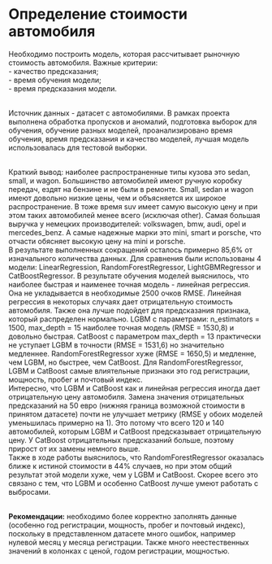 # Определение стоимости автомобиля
Необходимо построить модель, которая рассчитывает рыночную стоимость автомобиля.
Важные критерии:
<br>- качество предсказания;
<br>- время обучения модели;
<br>- время предсказания модели.

<br>Источник данных - датасет с автомобилями. В рамках проекта выполнена обработка пропусков и аномалий, подготовка выборок для обучения, обучение разных моделей, проанализировано время обучения, время предсказания и качество моделей, лучшая модель использовалась для тестовой выборки.

<br>Краткий вывод: наиболее распространенные типы кузова это sedan, small, и wagon. Большинство автомобилей имеют ручную коробку передач, ездят на бензине и не были в ремонте. Small, sedan и wagon имеют довольно низкие цены, чем и объясняется их широкое распространение. В тоже время suv имеет самую высокую цену и при этом таких автомобилей менее всего (исключая other). Самая большая выручка у немецких производителей: volkswagen, bmw, audi, opel и mercedes_benz. А самые надежные марки это mini, smart и porsche, что отчасти обясняет высокую цену на mini и porsche.
<br>В результате выполненных сокращений осталось примерно 85,6% от изначального количества данных. Для сравнения были использованы 4 модели: LinearRegression, RandomForestRegressor, LightGBMRegressor и CatBoostRegressor. В результате обучения моделей выяснилось, что наиболее быстрая и наименее точная модель - линейная регрессия. Она не укладывается в необходимые 2500 очков RMSE. Линейная регрессия в некоторых случаях дает отрицательную стоимость автомобиля. Также она лучше подойдет для предсказания признака, который распределен нормально. LGBM с параметрами: n_estimators = 1500, max_depth = 15 наиболее точная модель (RMSE = 1530,8) и довольно быстрая. CatBoost с параметром max_depth = 13 практически не уступает LGBM в точности (RMSE = 1531,6) но значительно медленнее. RandomForestRegressor хуже (RMSE = 1650,5) и медленне, чем LGBM, но быстрее, чем CatBoost. Для RandomForestRegressor, LGBM и CatBoost самые влиятельные признаки это год регистрации, мощность, пробег и почтовый индекс.
<br>Интересно, что LGBM и CatBoost как и линейная регрессия иногда дает отрицательную цену автомобиля. Замена значения отрицательных предсказаний на 50 евро (нижняя граница возможной стоимости в принятом датасете) почти не улучшает метрику (RMSE у обоих моделей уменьшилась примерно на 1). Это потому что всего 120 и 140 автомобилей, которым LGBM и CatBoost предсказывает отрицательную цену. У CatBoost отрицательных предсказаний больше, поэтому прирост от их замены немного выше.
<br>Также в ходе работы выяснилось, что RandomForestRegressor оказалась ближе к истиной стоимости в 44% случаев, но при этом общий результат этой модели хуже, чем у LGBM и CatBoost. Скорее всего это связано с тем, что LGBM и особенно CatBoost лучше умеют работать с выбросами.

<br>**Рекомендации:** необходимо более корректно заполнять данные (особенно год регистрации, мощность, пробег и почтовый индекс), поскольку в представленном датасете много ошибок, например нулевой месяц у месяца регистрации. Также много неестественных значений в колонках с ценой, годом регистрации, мощностью.

